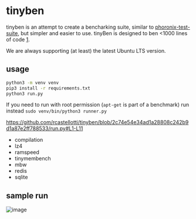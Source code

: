 # tinyben

tinyben is an attempt to create a bencharking suite, similar to [phoronix-test-suite](https://www.phoronix-test-suite.com/), but simpler and easier to use. tinyBen is designed to ben <1000 lines of code [1](https://github.com/geohot/minikeyvalue).

We are always supporting (at least) the latest Ubuntu LTS version.

## usage

```bash
python3 -m venv venv
pip3 install -r requirements.txt
python3 run.py 
```
If you need to run with root permission (`apt-get` is part of a benchmark) run instead `sudo venv/bin/python3 runner.py`

https://github.com/rcastellotti/tinyben/blob/2c74e54e34ad1a28808c242b9d1a87e2ff788533/run.py#L1-L11


+ compilation
+ lz4
+ ramspeed
+ tinymembench
+ mbw
+ redis
+ sqlite

## sample run
![image](https://github.com/rcastellotti/tinyben/assets/43064224/ee953b86-1141-4623-ad2a-ad211f74707d)

